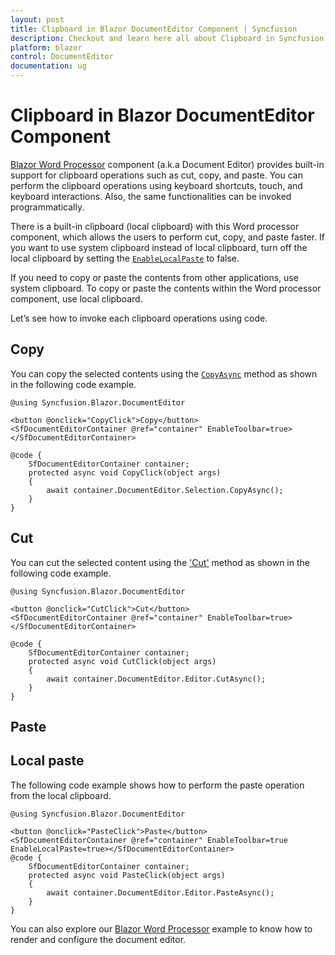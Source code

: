 ```yaml
---
layout: post
title: Clipboard in Blazor DocumentEditor Component | Syncfusion
description: Checkout and learn here all about Clipboard in Syncfusion Blazor DocumentEditor component and much more.
platform: blazor
control: DocumentEditor
documentation: ug
---
```


# Clipboard in Blazor DocumentEditor Component

[Blazor Word Processor](https://www.syncfusion.com/blazor-components/blazor-word-processor) component (a.k.a Document Editor) provides built-in support for clipboard operations such as cut, copy, and paste. You can perform the clipboard operations using keyboard shortcuts, touch, and keyboard interactions. Also, the same functionalities can be invoked programmatically.

There is a built-in clipboard (local clipboard) with this Word processor component, which allows the users to perform cut, copy, and paste faster. If you want to use system clipboard instead of local clipboard, turn off the local clipboard by setting the [`EnableLocalPaste`](https://help.syncfusion.com/cr/blazor/Syncfusion.Blazor.DocumentEditor.SfDocumentEditor.html#Syncfusion_Blazor_DocumentEditor_SfDocumentEditor_EnableLocalPaste) to false.

If you need to copy or paste the contents from other applications, use system clipboard. To copy or paste the contents within the Word processor component, use local clipboard.

Let’s see how to invoke each clipboard operations using code.

## Copy

You can copy the selected contents using the [`CopyAsync`](https://help.syncfusion.com/cr/blazor/Syncfusion.Blazor.DocumentEditor.SelectionModule.html#Syncfusion_Blazor_DocumentEditor_SelectionModule_CopyAsync) method as shown in the following code example.

```cshtml
@using Syncfusion.Blazor.DocumentEditor

<button @onclick="CopyClick">Copy</button>
<SfDocumentEditorContainer @ref="container" EnableToolbar=true></SfDocumentEditorContainer>

@code {
    SfDocumentEditorContainer container;
    protected async void CopyClick(object args)
    {
        await container.DocumentEditor.Selection.CopyAsync();
    }
}
```

## Cut

You can cut the selected content using the ['Cut'](https://help.syncfusion.com/cr/blazor/Syncfusion.Blazor.DocumentEditor.EditorModule.html#Syncfusion_Blazor_DocumentEditor_EditorModule_CutAsync) method as shown in the following code example.

```cshtml
@using Syncfusion.Blazor.DocumentEditor

<button @onclick="CutClick">Cut</button>
<SfDocumentEditorContainer @ref="container" EnableToolbar=true></SfDocumentEditorContainer>

@code {
    SfDocumentEditorContainer container;
    protected async void CutClick(object args)
    {
        await container.DocumentEditor.Editor.CutAsync();
    }
}

```

## Paste

## Local paste

The following code example shows how to perform the paste operation from the local clipboard.

```cshtml
@using Syncfusion.Blazor.DocumentEditor

<button @onclick="PasteClick">Paste</button>
<SfDocumentEditorContainer @ref="container" EnableToolbar=true EnableLocalPaste=true></SfDocumentEditorContainer>
@code {
    SfDocumentEditorContainer container;
    protected async void PasteClick(object args)
    {
        await container.DocumentEditor.Editor.PasteAsync();
    }
}

```

You can also explore our [Blazor Word Processor](https://document.syncfusion.com/demos/docx-editor/blazor-server/document-editor/default-functionalities) example to know how to render and configure the document editor.
